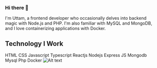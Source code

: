 ### Hi there 👋
 I'm Uttam, a frontend developer who occasionally delves into backend magic with Node.js and PHP. 
 I'm also familiar with MySQL and MongoDB, and I love containerizing applications with Docker.

## Technology I Work

HTML
CSS
Javascript
Typescript
Reactjs
Nodejs
Express JS
Mongodb
Mysql
Php
Docker
![Alt text](url)

